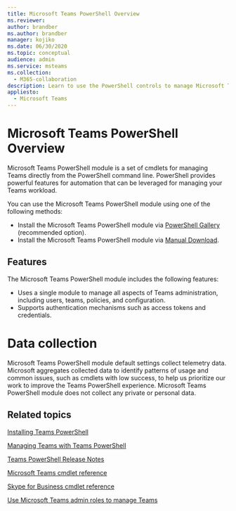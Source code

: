 ```yaml
---
title: Microsoft Teams PowerShell Overview
ms.reviewer: 
author: brandber
ms.author: brandber
manager: kojiko
ms.date: 06/30/2020
ms.topic: conceptual
audience: admin
ms.service: msteams
ms.collection: 
  - M365-collaboration
description: Learn to use the PowerShell controls to manage Microsoft Teams.
appliesto: 
  - Microsoft Teams
---
```


# Microsoft Teams PowerShell Overview

Microsoft Teams PowerShell module is a set of cmdlets for managing Teams directly from the PowerShell command line. PowerShell provides powerful features for automation that can be leveraged for managing your Teams workload.  

You can use the Microsoft Teams PowerShell module using one of the following methods: 

- Install the Microsoft Teams PowerShell module via [PowerShell Gallery](https://www.powershellgallery.com/packages/MicrosoftTeams) (recommended option). 
- Install the Microsoft Teams PowerShell module via [Manual Download](https://www.powershellgallery.com/packages/MicrosoftTeams). 


## Features 

The Microsoft Teams PowerShell module includes the following features: 

- Uses a single module to manage all aspects of Teams administration, including users, teams, policies, and configuration.  
- Supports authentication mechanisms such as access tokens and credentials. 

# Data collection 

Microsoft Teams PowerShell module default settings collect telemetry data. Microsoft aggregates collected data to identify patterns of usage and common issues, such as cmdlets with low success, to help us prioritize our work to improve the Teams PowerShell experience. Microsoft Teams PowerShell module does not collect any private or personal data.  

## Related topics

[Installing Teams PowerShell](teams-powershell-install.md)

[Managing Teams with Teams PowerShell](teams-powershell-managing-teams.md)

[Teams PowerShell Release Notes](teams-powershell-release-notes.md)

[Microsoft Teams cmdlet reference](/powershell/teams/?view=teams-ps)

[Skype for Business cmdlet reference](/powershell/skype/intro?view=skype-ps)

[Use Microsoft Teams admin roles to manage Teams](using-admin-roles.md)
